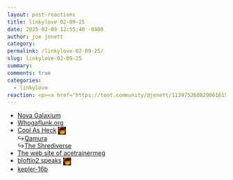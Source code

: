 ```yaml
---
layout: post-reactions
title: 𝚕𝚒𝚗𝚔𝚢𝚕𝚘𝚟𝚎 𝟶𝟸-𝟶𝟿-𝟸𝟻
date: 2025-02-09 12:55:40 -0400
author: joe jenett
category: 
permalink: /linkylove-02-09-25/
slug: linkylove-02-09-25
summary: 
comments: true
categories:
  - linkylove
reaction: <p><a href="https://toot.community/@jenett/113975260829061615"><img src="https://static.toot.community/cache/accounts/avatars/112/757/571/850/957/359/original/71a15e19bfc75e90.png" alt="" width="48"><br><span style="font-size:.9em;">Pamela</span></a></p>
---
```

<ul class="linkylove">
	<li><a title="Nova" href="https://pastel-skies.nekoweb.org/">Nova Galaxium</a></li>
	<li><a title="blessedjackers" href="https://whogaflunk.org/">Whogaflunk.org</a></li>
	<li><a title="Jason" href="https://cool-as-heck.blog/">Cool As Heck</a> <a href="https://indieseek.xyz/" title="this one’s thx Brad!"><img src="/images/brad.png" width="18" height="18" alt="thx Brad!" style="vertical-align:middle;"></a><br>&#8618;<a title="Qamura" href="https://qamura.pics/">Qamura</a><br>&#8618;<a title="The Shrediverse" href="https://blog.shrediverse.net/">The Shrediverse</a></li>
	<li><a title="Megan" href="https://acetrainermeg.neocities.org/">The web site of acetrainermeg</a></li>
	<li><a title="bloftin2" href="https://bloftin2speaks.micro.blog/">bloftin2 speaks</a> <a href="https://indieseek.xyz/" title="this one’s thx Brad!"><img src="/images/brad.png" width="18" height="18" alt="thx Brad!" style="vertical-align:middle;"></a></li><li><a title="JORDAN" href="https://kepler-16b.neocities.org/">kepler-16b</a></li>
</ul>
<a style="display:none;" href="https://brid.gy/publish/mastodon"><small>(cross-posted to mastodon)</small></a>